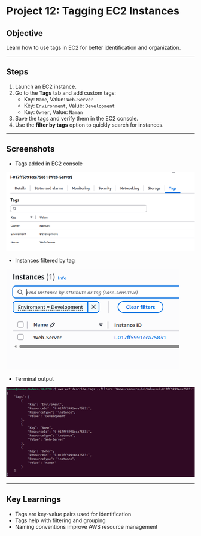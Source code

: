 # Project 12: Tagging EC2 Instances

## Objective
Learn how to use tags in EC2 for better identification and organization.

---

## Steps
1. Launch an EC2 instance.
2. Go to the **Tags** tab and add custom tags:
   - Key: `Name`, Value: `Web-Server`
   - Key: `Environment`, Value: `Development`
   - Key: `Owner`, Value: `Naman`
3. Save the tags and verify them in the EC2 console.
4. Use the **filter by tags** option to quickly search for instances.


---

## Screenshots
- Tags added in EC2 console

![](./AWS-EC2-Tagging/Screenshots/Tags-Added.png)

- Instances filtered by tag

![](./AWS-EC2-Tagging/Screenshots/Filter-By-Tag.png)

- Terminal output

![](./AWS-EC2-Tagging/Screenshots/Terminal-Output.png)


---

## Key Learnings
- Tags are key-value pairs used for identification
- Tags help with filtering and grouping
- Naming conventions improve AWS resource management

